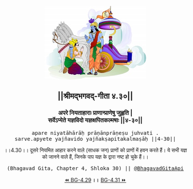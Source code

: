 <center><img src="../../asset/BG.png" alt="#API #bhagavadgitaapi #slok #nodejs #js #api #gitaapi #krishna #hinduism #vedic #ISKCON #shreemadbhagavadgita #technology"/>
<h2>||श्रीमद्‍भगवद्‍-गीता ४.३०||</h2>
<h3>अपरे नियताहाराः प्राणान्प्राणेषु जुह्वति |<br/>सर्वेऽप्येते यज्ञविदो यज्ञक्षपितकल्मषाः ||४-३०||</h3>
<pre>apare niyatāhārāḥ prāṇānprāṇeṣu juhvati .<br/>sarve.apyete yajñavido yajñakṣapitakalmaṣāḥ ||4-30||</pre>
<p>।।4.30।। दूसरे नियमित आहार करने वाले (साधक जन) प्राणों को प्राणों में हवन करते हैं। ये सभी यज्ञ को जानने वाले हैं, जिनके पाप यज्ञ के द्वारा नष्ट हो चुके हैं।।</p>
<pre>(Bhagavad Gita, Chapter 4, Shloka 30) || <a href="https://twitter.com/bhagavadgitaapi">@BhagavadGitaApi</a></pre><a href="../../4/29">⏪  BG-4.29</a><b>        ।।        </b><a href="../../4/31">BG-4.31  ⏩</a></center>